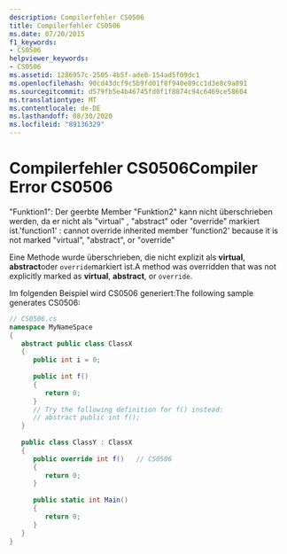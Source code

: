 ```yaml
---
description: Compilerfehler CS0506
title: Compilerfehler CS0506
ms.date: 07/20/2015
f1_keywords:
- CS0506
helpviewer_keywords:
- CS0506
ms.assetid: 1286957c-2505-4b5f-ade0-154ad5f09dc1
ms.openlocfilehash: 90cd43dcf9c5b9fd01f8f940e89cc1d3e8c9a891
ms.sourcegitcommit: d579fb5e4b46745fd0f1f8874c94c6469ce58604
ms.translationtype: MT
ms.contentlocale: de-DE
ms.lasthandoff: 08/30/2020
ms.locfileid: "89136329"
---
```

# <a name="compiler-error-cs0506"></a><span data-ttu-id="83b42-103">Compilerfehler CS0506</span><span class="sxs-lookup"><span data-stu-id="83b42-103">Compiler Error CS0506</span></span>
<span data-ttu-id="83b42-104">"Funktion1": Der geerbte Member "Funktion2" kann nicht überschrieben werden, da er nicht als "virtual" , "abstract" oder "override" markiert ist.</span><span class="sxs-lookup"><span data-stu-id="83b42-104">'function1' : cannot override inherited member 'function2' because it is not marked "virtual", "abstract", or "override"</span></span>  
  
 <span data-ttu-id="83b42-105">Eine Methode wurde überschrieben, die nicht explizit als **virtual**, **abstract**oder `override`markiert ist.</span><span class="sxs-lookup"><span data-stu-id="83b42-105">A method was overridden that was not explicitly marked as **virtual**, **abstract**, or `override`.</span></span>  
  
 <span data-ttu-id="83b42-106">Im folgenden Beispiel wird CS0506 generiert:</span><span class="sxs-lookup"><span data-stu-id="83b42-106">The following sample generates CS0506:</span></span>  
  
```csharp  
// CS0506.cs  
namespace MyNameSpace  
{  
   abstract public class ClassX  
   {  
      public int i = 0;  
  
      public int f()  
      {  
         return 0;  
      }  
      // Try the following definition for f() instead:  
      // abstract public int f();  
   }  
  
   public class ClassY : ClassX  
   {  
      public override int f()   // CS0506  
      {  
         return 0;  
      }  
  
      public static int Main()  
      {  
         return 0;  
      }  
   }  
}  
```
